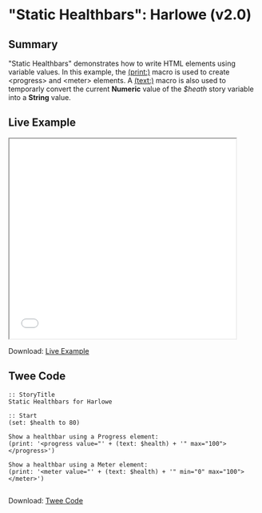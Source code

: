 # "Static Healthbars": Harlowe (v2.0)

## Summary

"Static Healthbars" demonstrates how to write HTML elements using variable values. In this example, the [(print:)](https://twine2.neocities.org/#macro_print) macro is used to create &lt;progress&gt; and &lt;meter&gt; elements. A [(text:)]() macro is also used to temporarly convert the current **Numeric** value of the *$heath* story variable into a **String** value.

## Live Example

<section>
<iframe src="harlowe_statichealthbars_example.html" height=400 width=90%></iframe>


Download: <a href="harlowe_statichealthbars_example.html" target="_blank">Live Example</a>
</section>

## Twee Code

```
:: StoryTitle
Static Healthbars for Harlowe

:: Start
(set: $health to 80)

Show a healthbar using a Progress element:
(print: '<progress value="' + (text: $health) + '" max="100"></progress>')

Show a healthbar using a Meter element:
(print: '<meter value="' + (text: $health) + '" min="0" max="100"></meter>')


```

Download: <a href="harlowe_statichealthbars_twee.txt" target="_blank">Twee Code</a>
